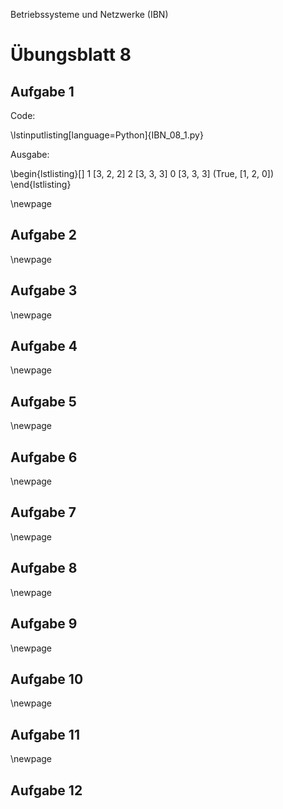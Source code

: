 Betriebssysteme und Netzwerke (IBN)

# Übungsblatt 8

## Aufgabe 1

Code:

\lstinputlisting[language=Python]{IBN_08_1.py}

Ausgabe:

\begin{lstlisting}[]
1 [3, 2, 2]
2 [3, 3, 3]
0 [3, 3, 3]
(True, [1, 2, 0])
\end{lstlisting}

\newpage

## Aufgabe 2

\newpage

## Aufgabe 3

\newpage

## Aufgabe 4

\newpage

## Aufgabe 5

\newpage

## Aufgabe 6

\newpage

## Aufgabe 7

\newpage

## Aufgabe 8

\newpage

## Aufgabe 9

\newpage

## Aufgabe 10

\newpage

## Aufgabe 11

\newpage

## Aufgabe 12
